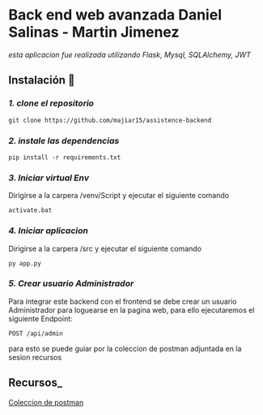 
# Back end web avanzada Daniel Salinas - Martin Jimenez

_esta aplicacion fue realizada utilizando Flask, Mysql, SQLAlchemy, JWT_

## Instalación 🔧

### _1. clone el repositorio_

```
git clone https://github.com/majiar15/assistence-backend
```

### _2. instale las dependencias_

```
pip install -r requirements.txt
```

### _3. Iniciar virtual Env_

Dirigirse a la carpera /venv/Script y ejecutar el siguiente comando
```
activate.bat

```


### _4. Iniciar aplicacion_
Dirigirse a la carpera /src y ejecutar el siguiente comando
```
py app.py

```

### _5. Crear usuario Administrador_
Para integrar este backend con el frontend se debe crear un usuario Administrador para loguearse en la pagina web,
para ello ejecutaremos el siguiente Endpoint:

```
POST /api/admin

```
para esto se puede guiar por la coleccion de postman adjuntada en la sesion recursos


## Recursos_


[Coleccion de postman](https://www.getpostman.com/collections/b5bb57f862e890a6fc6e)
